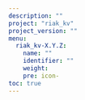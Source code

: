 ```yaml
---
description: ""
project: "riak_kv"
project_version: ""
menu:
  riak_kv-X.Y.Z:
    name: ""
    identifier: ""
    weight:
    pre: icon-
toc: true
---
```

